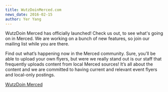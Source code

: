```yaml
---
title: WutzDoinMerced.com
news_date: 2016-02-15
author: Yer Yang
---
```


WutzDoin Merced has officially launched! Check us out, to see what's going on in Merced. We are working on a bunch of new features, so join our mailing list while you are there.

Find out what’s happening now in the Merced community. Sure, you’ll be able to upload your own flyers, but were we really stand out is our staff that frequently uploads content from local Merced sources! It’s all about the content and we are committed to having current and relevant event flyers and local-only postings.

[WutzDoin Merced](http://wutzdoinmerced.com)

